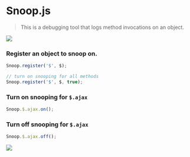 Snoop.js
========

> This is a debugging tool that logs method invocations on an object.

![](http://i.imgur.com/nQv8ADL.jpg)

### Register an object to snoop on.

``` js
Snoop.register('$', $);

// turn on snooping for all methods
Snoop.register('$', $, true);
```

### Turn on snooping for `$.ajax`
``` js
Snoop.$.ajax.on();
```

### Turn off snooping for `$.ajax`
``` js
Snoop.$.ajax.off();
```

![](http://i.imgur.com/GeYpexW.gif)

